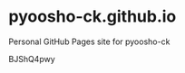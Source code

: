 # pyoosho-ck.github.io
Personal GitHub Pages site for pyoosho-ck





























































BJShQ4pwy
